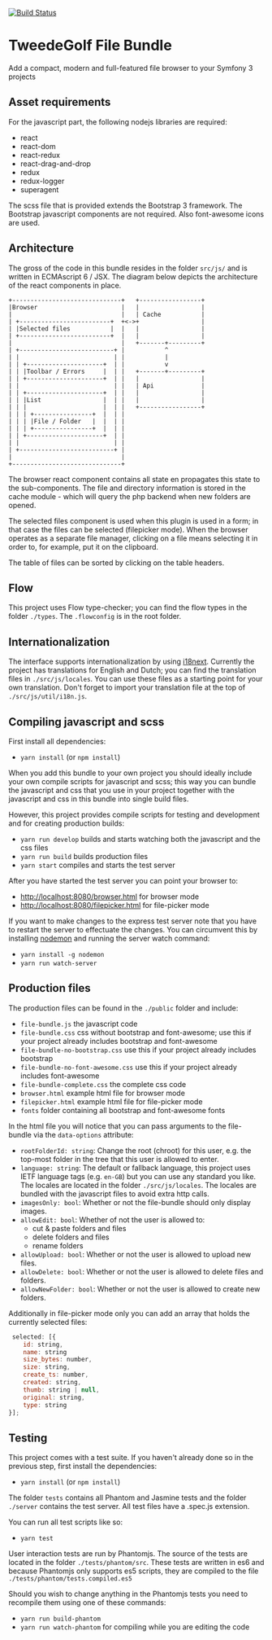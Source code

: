 [![Build Status](https://travis-ci.org/tweedegolf/file-bundle.svg?branch=redux)](https://travis-ci.org/tweedegolf/file-bundle)

# TweedeGolf File Bundle

Add a compact, modern and full-featured file browser to your Symfony 3 projects

## Asset requirements

For the javascript part, the following nodejs libraries are required:

- react
- react-dom
- react-redux
- react-drag-and-drop
- redux
- redux-logger
- superagent

The scss file that is provided extends the Bootstrap 3 framework. The Bootstrap javascript components are not required. Also font-awesome icons are used.


## Architecture

The gross of the code in this bundle resides in the folder `src/js/` and is written
in ECMAscript 6 / JSX. The diagram below depicts the architecture of the react components in place.

    +------------------------------+   +-----------------+
    |Browser                       |   |                 |
    |                              |   | Cache           |
    | +-------------------------+  +<->+                 |
    | |Selected files           |  |   |                 |
    | +-------------------------+  |   |                 |
    |                              |   +-------+---------+
    | +--------------------------+ |           ^
    | |                          | |           |
    | | +---------------------+  | |           v
    | | |Toolbar / Errors     |  | |   +-------+---------+
    | | +---------------------+  | |   |                 |
    | |                          | |   | Api             |
    | | +---------------------+  | |   |                 |
    | | |List                 |  | |   |                 |
    | | |                     |  | |   +-----------------+
    | | | +----------------+  |  | |
    | | | |File / Folder   |  |  | |
    | | | +----------------+  |  | |
    | | +---------------------+  | |
    | |                          | |
    | +--------------------------+ |
    |                              |
    +------------------------------+

The browser react component contains all state en propagates this state to the sub-components. The file and directory information is stored in the cache module - which will query the php backend when new folders are opened.

The selected files component is used when this plugin is used in a form; in that case the files can be selected (filepicker mode). When the browser operates as a separate file manager, clicking on a file means selecting it in order to, for example, put it on the clipboard.

The table of files can be sorted by clicking on the table headers.


## Flow

This project uses Flow type-checker; you can find the flow types in the folder `./types`. The `.flowconfig` is in the root folder.


## Internationalization

The interface supports internationalization by using [i18next](https://www.i18next.com/). Currently the project has translations for English and Dutch; you can find the translation files in `./src/js/locales`. You can use these files as a starting point for your own translation. Don't forget to import your translation file at the top of `./src/js/util/i18n.js`.


## Compiling javascript and scss

First install all dependencies:

 - `yarn install` (or `npm install`)

When you add this bundle to your own project you should ideally include your own compile scripts for javascript and scss; this way you can bundle the javascript and css that you use in your project together with the javascript and css in this bundle into single build files.

However, this project provides compile scripts for testing and development and for creating production builds:

 - `yarn run develop` builds and starts watching both the javascript and the css files
 - `yarn run build` builds production files
 - `yarn start` compiles and starts the test server

After you have started the test server you can point your browser to:

 - [http://localhost:8080/browser.html](http://localhost:8080/browser.html) for browser mode
 - [http://localhost:8080/filepicker.html](http://localhost:8080/filepicker.html) for file-picker mode

If you want to make changes to the express test server note that you have to restart the server to effectuate the changes. You can circumvent this by installing [nodemon](https://nodemon.io) and running the server watch command:

 - `yarn install -g nodemon`
 - `yarn run watch-server`

## Production files

The production files can be found in the `./public` folder and include:

- `file-bundle.js` the javascript code
- `file-bundle.css` css without bootstrap and font-awesome; use this if your project already includes bootstrap and font-awesome
- `file-bundle-no-bootstrap.css` use this if your project already includes bootstrap
- `file-bundle-no-font-awesome.css` use this if your project already includes font-awesome
- `file-bundle-complete.css` the complete css code
- `browser.html` example html file for browser mode
- `filepicker.html` example html file for file-picker mode
- `fonts` folder containing all bootstrap and font-awesome fonts

In the html file you will notice that you can pass arguments to the file-bundle via the `data-options` attribute:

- `rootFolderId: string`: Change the root (chroot) for this user, e.g. the top-most folder in the tree that this user is allowed to enter.
- `language: string`: The default or fallback language, this project uses IETF language tags (e.g. `en-GB`) but you can use any standard you like. The locales are located in the folder `./src/js/locales`. The locales are bundled with the javascript files to avoid extra http calls.
- `imagesOnly: bool`: Whether or not the file-bundle should only display images.
- `allowEdit: bool`: Whether of not the user is allowed to:
    - cut & paste folders and files
    - delete folders and files
    - rename folders
- `allowUpload: bool`: Whether or not the user is allowed to upload new files.
- `allowDelete: bool`: Whether or not the user is allowed to delete files and folders.
- `allowNewFolder: bool`: Whether or not the user is allowed to create new folders.

Additionally in file-picker mode only you can add an array that holds the currently selected files:
```javascript
 selected: [{
    id: string,
    name: string
    size_bytes: number,
    size: string,
    create_ts: number,
    created: string,
    thumb: string | null,
    original: string,
    type: string
}];
```


## Testing

This project comes with a test suite. If you haven't already done so in the previous step, first install the dependencies:

 - `yarn install` (or `npm install`)

The folder `tests` contains all Phantom and Jasmine tests and the folder `./server` contains the test server. All test files have a .spec.js extension.

You can run all test scripts like so:

 - `yarn test`


User interaction tests are run by Phantomjs. The source of the tests are located in the folder `./tests/phantom/src`. These tests are written in es6 and because Phantomjs only supports es5 scripts, they are compiled to the file `./tests/phantom/tests.compiled.es5`

Should you wish to change anything in the Phantomjs tests you need to recompile them using one of these commands:

 - `yarn run build-phantom`
 - `yarn run watch-phantom` for compiling while you are editing the code
